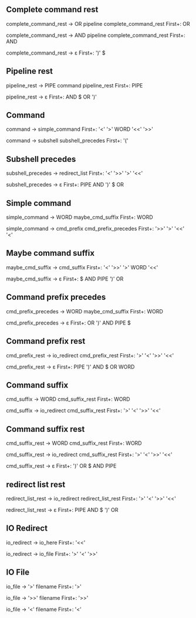 ## Complete command rest
complete_command_rest -> OR pipeline complete_command_rest 
First+: OR 

complete_command_rest -> AND pipeline complete_command_rest 
First+: AND 

complete_command_rest -> ε
First+: ')' $  

## Pipeline rest

pipeline_rest -> PIPE command pipeline_rest 
First+: PIPE 

pipeline_rest -> ε
First+: AND $  OR ')' 

## Command

command -> simple_command 
First+: '<' '>' WORD '<<' '>>' 

command -> subshell subshell_precedes 
First+: '(' 

## Subshell precedes

subshell_precedes -> redirect_list 
First+: '<' '>>' '>' '<<' 

subshell_precedes -> ε
First+:  PIPE AND ')' $ OR 

## Simple command

simple_command -> WORD maybe_cmd_suffix 
First+: WORD 

simple_command -> cmd_prefix cmd_prefix_precedes 
First+: '>>' '>' '<<' '<' 

## Maybe command suffix

maybe_cmd_suffix -> cmd_suffix 
First+: '<' '>>' '>' WORD '<<' 

maybe_cmd_suffix -> ε
First+:  $ AND PIPE ')' OR 

## Command prefix precedes

cmd_prefix_precedes -> WORD maybe_cmd_suffix 
First+: WORD 

cmd_prefix_precedes -> ε
First+: OR ')' AND PIPE  $ 

## Command prefix rest

cmd_prefix_rest -> io_redirect cmd_prefix_rest 
First+: '>' '<' '>>' '<<' 

cmd_prefix_rest -> ε
First+: PIPE ')' AND $ OR  WORD 

## Command suffix

cmd_suffix -> WORD cmd_suffix_rest 
First+: WORD 

cmd_suffix -> io_redirect cmd_suffix_rest 
First+: '>' '<' '>>' '<<' 

## Command suffix rest

cmd_suffix_rest -> WORD cmd_suffix_rest 
First+: WORD 

cmd_suffix_rest -> io_redirect cmd_suffix_rest 
First+: '>' '<' '>>' '<<' 

cmd_suffix_rest -> ε
First+:  ')' OR $ AND PIPE 

## redirect list rest

redirect_list_rest -> io_redirect redirect_list_rest 
First+: '>' '<' '>>' '<<' 

redirect_list_rest -> ε
First+: PIPE AND  $ ')' OR 

## IO Redirect

io_redirect -> io_here 
First+: '<<' 

io_redirect -> io_file 
First+: '>' '<' '>>' 

## IO File

io_file -> '>' filename 
First+: '>' 

io_file -> '>>' filename 
First+: '>>' 

io_file -> '<' filename 
First+: '<' 
